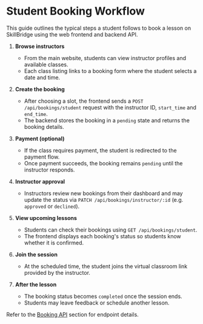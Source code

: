 # Student Booking Workflow

This guide outlines the typical steps a student follows to book a lesson on SkillBridge using the web frontend and backend API.

1. **Browse instructors**
   - From the main website, students can view instructor profiles and available classes.
   - Each class listing links to a booking form where the student selects a date and time.

2. **Create the booking**
   - After choosing a slot, the frontend sends a `POST /api/bookings/student` request with the instructor ID, `start_time` and `end_time`.
   - The backend stores the booking in a `pending` state and returns the booking details.

3. **Payment (optional)**
   - If the class requires payment, the student is redirected to the payment flow.
   - Once payment succeeds, the booking remains `pending` until the instructor responds.

4. **Instructor approval**
   - Instructors review new bookings from their dashboard and may update the status via `PATCH /api/bookings/instructor/:id` (e.g. `approved` or `declined`).

5. **View upcoming lessons**
   - Students can check their bookings using `GET /api/bookings/student`.
   - The frontend displays each booking's status so students know whether it is confirmed.

6. **Join the session**
   - At the scheduled time, the student joins the virtual classroom link provided by the instructor.

7. **After the lesson**
   - The booking status becomes `completed` once the session ends.
   - Students may leave feedback or schedule another lesson.

Refer to the [Booking API](../README.md#booking-api) section for endpoint details.
